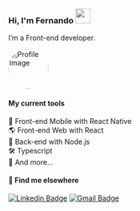 ### Hi, I'm Fernando <img src="https://media.giphy.com/media/hvRJCLFzcasrR4ia7z/giphy.gif" width="30px">

I’m a Front-end developer.

<p align="left"> <img src="https://scontent.fmii7-1.fna.fbcdn.net/v/t39.30808-6/273874539_151190577272219_1299975647927141636_n.jpg?_nc_cat=107&ccb=1-5&_nc_sid=174925&_nc_eui2=AeFV_KLssxurpcfzlIiu3x-N8cUnUsD13EjxxSdSwPXcSGjQPpXdE-L7ZC3TKX9EHSTjaE2GnA6l2lRGEZNakkXt&_nc_ohc=giP9px7JUDQAX-tHaQQ&_nc_ht=scontent.fmii7-1.fna&oh=00_AT_llfyQk3YG833aKhpLNngYUawjKs3clwMJJGH82aKBxg&oe=6265C1F9" width=80 height=80  style="border-radius: 50%" alt="Profile Image " /> </p>

#### My current tools 
📲 Front-end Mobile with React Native  
🌎 Front-end Web with React  
📡 Back-end with Node.js  
🛠️ Typescript  
🧰 And more...  

#### 💬 Find me elsewhere

[![Linkedin Badge](https://img.shields.io/badge/-Linkedin-blue?style=flat-square&logo=Linkedin&logoColor=white&link=https://www.linkedin.com/in/l-fernandocosta/)](https://www.linkedin.com/in/fernando-costa-dev/) 
[![Gmail Badge](https://img.shields.io/badge/-fernandocostadev98@gmail.com-c14438?style=flat-square&logo=Gmail&logoColor=white&link=mailto:fernandocostadev98@gmail.com)](mailto:fernandocostadev98@gmail.com)

